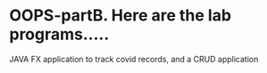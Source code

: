 # OOPS-partB. Here are the lab programs.....


JAVA FX application to track covid records, and a CRUD application
